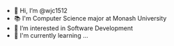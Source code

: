 - 👋 Hi, I’m @wjc1512
- 📚 I'm Computer Science major at Monash University
- 👀 I’m interested in Software Development
- 🌱 I'm currently learning ... 

<!---
wjc1512/wjc1512 is a ✨ special ✨ repository because its `README.md` (this file) appears on your GitHub profile.
You can click the Preview link to take a look at your changes.
--->
